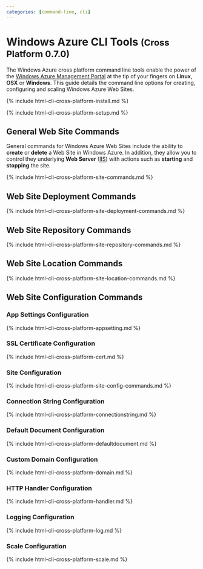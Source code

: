 ```yaml
---
categories: [command-line, cli]
---
```


# Windows Azure CLI Tools <small>(Cross Platform 0.7.0)</small>

The Windows Azure cross platform command line tools enable the power of the [Windows Azure Management Portal][WA-Portal] at the tip of your fingers on **Linux**, **OSX** or **Windows**. This guide details the command line options for creating, configuring and scaling Windows Azure Web Sites.

{% include html-cli-cross-platform-install.md %}

{% include html-cli-cross-platform-setup.md %}

## General Web Site Commands

General commands for Windows Azure Web Sites include the ability to **create** or **delete** a Web Site in Windows Azure. In addition, they allow you to control they underlying **Web Server** (<abbr title="Internet Information Services">IIS</abbr>) with actions such as **starting** and **stopping** the site.

{% include html-cli-cross-platform-site-commands.md %}

## Web Site Deployment Commands



{% include html-cli-cross-platform-site-deployment-commands.md %}

## Web Site Repository Commands

{% include html-cli-cross-platform-site-repository-commands.md %}

## Web Site Location Commands

{% include html-cli-cross-platform-site-location-commands.md %}

## Web Site Configuration Commands

### App Settings Configuration

{% include html-cli-cross-platform-appsetting.md %}

### SSL Certificate Configuration

{% include html-cli-cross-platform-cert.md %}

### Site Configuration

{% include html-cli-cross-platform-site-config-commands.md %}

### Connection String Configuration

{% include html-cli-cross-platform-connectionstring.md %}

### Default Document Configuration

{% include html-cli-cross-platform-defaultdocument.md %}

### Custom Domain Configuration

{% include html-cli-cross-platform-domain.md %}

### HTTP Handler Configuration

{% include html-cli-cross-platform-handler.md %}

### Logging Configuration

{% include html-cli-cross-platform-log.md %}

### Scale Configuration

{% include html-cli-cross-platform-scale.md %}

[WA-Portal]: https://manage.windowsazure.com